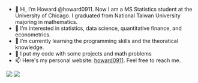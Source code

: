 - 👋 Hi, I’m Howard @howard0911. Now I am a MS Statistics student at the University of Chicago. I graduated from National Taiwan University majoring in mathematics.
- 👀 I’m interested in statistics, data science, quantitative finance, and econometrics.
- 🌱 I’m currently learning the programming skills and the theoratical knowledge. 
- 💞️ I put my code with some projects and math problems
- 📫 Here's my personal website: <a href="https://howard0911.github.io">howard0911</a>. Feel free to reach me.

![](https://leetcard.jacoblin.cool/howardpeng911?ext=activity)
![](https://leetcard.jacoblin.cool/howardpeng911?lapor?ext=heatmap)

<!---
howard0911/howard0911 is a ✨ special ✨ repository because its `README.md` (this file) appears on your GitHub profile.
You can click the Preview link to take a look at your changes.
--->
